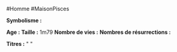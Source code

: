 #Homme #MaisonPisces

**Symbolisme :** 

**Age :**
**Taille :** 1m79
**Nombre de vies :**
**Nombres de résurrections :**

**Titres :** 
"
"

